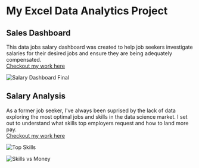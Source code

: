 # My Excel Data Analytics Project  

## Sales Dashboard
This data jobs salary dashboard was created to help job seekers investigate salaries for their desired jobs and ensure they are being adequately
compensated.  
[Checkout my work here](Project_1-Dashboard)    

![Salary Dashboard Final](https://github.com/user-attachments/assets/2e74725b-bb0e-4122-8133-e62a21d87197)    

## Salary Analysis
As a former job seeker, I've always been suprised by the lack of data exploring the most optimal jobs and skills in the data science market. I set
out to understand what skills top employers request and how to land more pay.   
[Checkout my work here](Project%202)  

![Top Skills](https://github.com/user-attachments/assets/f165581e-6641-4bb8-a245-b4f2c2676c0c)   

![Skills vs Money](https://github.com/user-attachments/assets/c9ea82b0-d982-46c9-a003-0935bf65b2ac)
